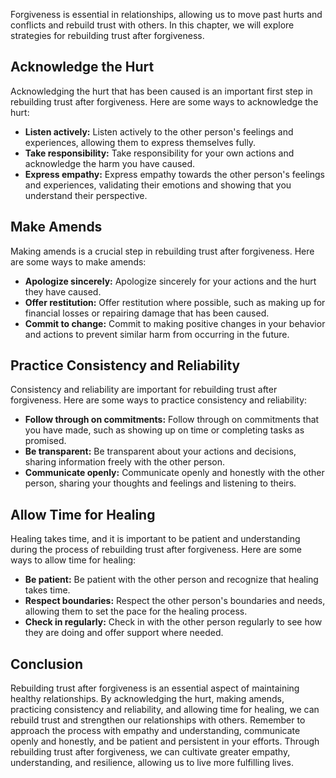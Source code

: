 
Forgiveness is essential in relationships, allowing us to move past hurts and conflicts and rebuild trust with others. In this chapter, we will explore strategies for rebuilding trust after forgiveness.

Acknowledge the Hurt
--------------------

Acknowledging the hurt that has been caused is an important first step in rebuilding trust after forgiveness. Here are some ways to acknowledge the hurt:

* **Listen actively:** Listen actively to the other person's feelings and experiences, allowing them to express themselves fully.
* **Take responsibility:** Take responsibility for your own actions and acknowledge the harm you have caused.
* **Express empathy:** Express empathy towards the other person's feelings and experiences, validating their emotions and showing that you understand their perspective.

Make Amends
-----------

Making amends is a crucial step in rebuilding trust after forgiveness. Here are some ways to make amends:

* **Apologize sincerely:** Apologize sincerely for your actions and the hurt they have caused.
* **Offer restitution:** Offer restitution where possible, such as making up for financial losses or repairing damage that has been caused.
* **Commit to change:** Commit to making positive changes in your behavior and actions to prevent similar harm from occurring in the future.

Practice Consistency and Reliability
------------------------------------

Consistency and reliability are important for rebuilding trust after forgiveness. Here are some ways to practice consistency and reliability:

* **Follow through on commitments:** Follow through on commitments that you have made, such as showing up on time or completing tasks as promised.
* **Be transparent:** Be transparent about your actions and decisions, sharing information freely with the other person.
* **Communicate openly:** Communicate openly and honestly with the other person, sharing your thoughts and feelings and listening to theirs.

Allow Time for Healing
----------------------

Healing takes time, and it is important to be patient and understanding during the process of rebuilding trust after forgiveness. Here are some ways to allow time for healing:

* **Be patient:** Be patient with the other person and recognize that healing takes time.
* **Respect boundaries:** Respect the other person's boundaries and needs, allowing them to set the pace for the healing process.
* **Check in regularly:** Check in with the other person regularly to see how they are doing and offer support where needed.

Conclusion
----------

Rebuilding trust after forgiveness is an essential aspect of maintaining healthy relationships. By acknowledging the hurt, making amends, practicing consistency and reliability, and allowing time for healing, we can rebuild trust and strengthen our relationships with others. Remember to approach the process with empathy and understanding, communicate openly and honestly, and be patient and persistent in your efforts. Through rebuilding trust after forgiveness, we can cultivate greater empathy, understanding, and resilience, allowing us to live more fulfilling lives.
